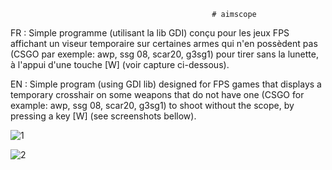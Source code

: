                                                  # aimscope

FR : Simple programme (utilisant la lib GDI) conçu pour les jeux FPS affichant un viseur temporaire sur certaines armes qui n'en possèdent pas (CSGO par exemple: awp, ssg 08, scar20, g3sg1) 
pour tirer sans la lunette, à l'appui d'une touche [W] (voir capture ci-dessous).

EN : Simple program (using GDI lib) designed for FPS games that displays a temporary crosshair on some weapons that do not have one (CSGO for example: awp, ssg 08, scar20, g3sg1) 
to shoot without the scope, by pressing a key [W] (see screenshots bellow).


![1](https://user-images.githubusercontent.com/89702597/184838769-d873ad27-7ad9-4971-8016-da6e719c6c05.png)


![2](https://user-images.githubusercontent.com/89702597/184838808-ffda56c4-8c68-4e29-8477-5987b952838a.png)
